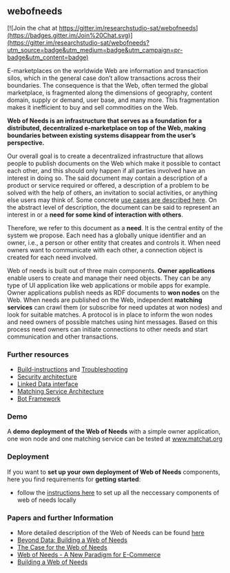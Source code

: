 ## webofneeds

[![Join the chat at https://gitter.im/researchstudio-sat/webofneeds](https://badges.gitter.im/Join%20Chat.svg)](https://gitter.im/researchstudio-sat/webofneeds?utm_source=badge&utm_medium=badge&utm_campaign=pr-badge&utm_content=badge)

E-marketplaces on the worldwide Web are information and transaction silos, which in the general case don’t allow transactions across their boundaries. The consequence is that the Web, often termed the global marketplace, is fragmented along the dimensions of geography, content domain, supply or demand, user base, and many more. This fragmentation makes it inefficient to buy and sell commodities on the Web. 

**Web of Needs is an infrastructure that serves as a foundation for a distributed, decentralized e-marketplace on top of the Web, making boundaries between existing systems disappear from the user’s perspective.**

Our overall goal is to create a decentralized infrastructure that allows people to publish documents on the Web which make it possible to contact each other, and this should only happen if all parties involved have an interest in doing so. The said document may contain a description of a product or service required or offered, a description of a problem to be solved with the help of others, an invitation to social activities, or anything else users may think of. Some concrete [use cases are described here](documentation/use-cases-users.md). On the abstract level of description, the document can be said to represent an interest in or a **need for some kind of interaction with others**. 

Therefore, we refer to this document as a **need**. It is the central entity of the system we propose. Each need has a globally unique identifier and an owner, i.e., a person or other entity that creates and controls it. When need owners want to communicate with each other, a connection object is created for each need involved. 

Web of needs is built out of three main components. **Owner applications** enable users to create and manage their need objects. They can be any type of UI application like web applications or mobile apps for example. Owner applications publish needs as RDF documents to **won nodes** on the Web. When needs are published on the Web, independent **matching services** can crawl them (or subscribe for need updates at won nodes) and look for suitable matches. A protocol is in place to inform the won nodes and need owners of possible matches using hint messages. Based on this process need owners can initiate connections to other needs and start communication and other transactions.

### Further resources
* [Build-instructions](https://github.com/researchstudio-sat/webofneeds/wiki) and [Troubleshooting](https://github.com/researchstudio-sat/webofneeds/wiki/Troubleshooting)
* [Security architecture](webofneeds/won-core/README.md)
* [Linked Data interface](webofneeds/won-node-webapp/README.md)
* [Matching Service Architecture](webofneeds/won-matcher-service/README.md)
* [Bot Framework](webofneeds/won-bot/README.md)



### Demo

A **demo deployment of the Web of Needs** with a simple owner application, one won node and one matching service can be tested at www.matchat.org

### Deployment

If you want to **set up your own deployment of Web of Needs** components, here you find requirements for **getting started**:
- follow the [instructions here](webofneeds/won-docker/README.md) to set up all the neccessary components of web of needs locally

### Papers and further Information

* More detailed description of the Web of Needs can be found [here](http://sat.researchstudio.at/en/web-of-needs)
* [Beyond Data: Building a Web of Needs](http://events.linkeddata.org/ldow2013/papers/ldow2013-paper-13.pdf)
* [The Case for the Web of Needs](http://sat.researchstudio.at/sites/sat.researchstudio.at/files/won_cbi-2014_the_case_for_the_web_of_needs.pdf)
* [Web of Needs - A New Paradigm for E-Commerce](http://sat.researchstudio.at/sites/sat.researchstudio.at/files/won-cbi-2013.pdf)
* [Building a Web of Needs](http://sat.researchstudio.at/sites/sat.researchstudio.at/files/kleedorfer_iswc_2011.pdf)

